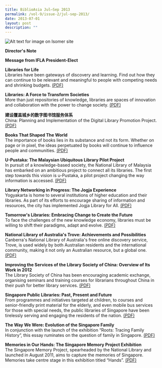 ```yaml
---
title: BiblioAsia Jul–Sep 2013
permalink: /vol-9/issue-2/jul-sep-2013/
date: 2013-07-01
layout: post
description: ""
---
```

![Alt text for image on Isomer site](/images/covers/ba9-2.jpg)

<a style="text-decoration: none; font-weight: bold;" href="/vol-9/issue-2/jul-to-sep-2013/director-note/">Director's Note</a>

<a style="text-decoration: none; font-weight: bold;" href="//vol-9/issue-2/jul-sep-2013/libraries-life/">Message from IFLA President-Elect</a>

<a style="text-decoration: none; font-weight: bold;" href="/vol-9/issue-2/jul-to-sep-2013/director-note/">Libraries for Life</a><br>Libraries have been gateways of discovery and learning. Find out how they can continue to be relevant and meaningful to people with competing needs and shrinking budgets. [(PDF)](/files/pdf/vol-9/issue-2/v9-issue2_LibrariesforLife.pdf)

<a style="text-decoration: none; font-weight: bold;" href="/vol-9/issue-2/jul-to-sep-2013/director-note/">Libraries: A Force to Transform Societies</a><br>More than just repositories of knowledge, libraries are spaces of innovation and collaboration with the power to change society. [(PDF)](/files/pdf/vol-9/issue-2/v9-issue2_LibrariesSocieties.pdf)

<a style="text-decoration: none; font-weight: bold;" href="/vol-9/issue-2/jul-to-sep-2013/director-note/">建设覆盖城乡的数字图书馆服务体系</a><br>
China: Planning and Implementation of the Digital Library Promotion Project. [(PDF)](/files/pdf/vol-9/issue-2/v9-issue2_ChinaPlanning.pdf)

<a style="text-decoration: none; font-weight: bold;" href="/vol-9/issue-2/jul-to-sep-2013/director-note/">Books That Shaped The World</a><br>The importance of books lies in its substance and not its form. Whether on page or in pixel, the ideas perpetuated by books will continue to influence people and communities. [(PDF)](/files/pdf/vol-9/issue-2/v9-issue2_BooksWorld.pdf)

<a style="text-decoration: none; font-weight: bold;" href="/vol-9/issue-2/jul-to-sep-2013/director-note/">U-Pustaka: The Malaysian Ubiquitous Library Pilot Project</a><br>In pursuit of a knowledge-based society, the National Library of Malaysia has embarked on an ambitious project to connect all its libraries. The first step towards this vision is u-Pustaka, a pilot project changing the way information is accessed. [(PDF)](/files/pdf/vol-9/issue-2/v9-issue2_uPustaka.pdf)

<a style="text-decoration: none; font-weight: bold;" href="/vol-9/issue-2/jul-to-sep-2013/director-note/">Library Networking in Progress: The Jogja Experience</a><br>Yogyakarta is home to several institutions of higher education and their libraries. As part of its efforts to encourage sharing of information and resources, the city has implemented Jogja Library for All. [(PDF)](/files/pdf/vol-9/issue-2/v9-issue2_JogjaExperience.pdf)

<a style="text-decoration: none; font-weight: bold;" href="/vol-9/issue-2/jul-to-sep-2013/director-note/">Tomorrow's Libraries: Embracing Change to Create the Future</a><br>To face the challenges of the new knowledge economy, libraries must be willing to shift their paradigms, adapt and evolve. [(PDF)](/files/pdf/vol-9/issue-2/v9-issue2_TomorrowLibraries.pdf)

<a style="text-decoration: none; font-weight: bold;" href="/vol-9/issue-2/jul-to-sep-2013/director-note/">National Library of Australia's Trove: Achievements and Possibilities</a><br>Canberra's National Library of Australia's free online discovery service, Trove, is used widely by both Australian residents and the international community, making it not only an Australian resource, but a global one. [(PDF)](/files/pdf/vol-9/issue-2/v9-issue2_AustraliaTrove.pdf)

<a style="text-decoration: none; font-weight: bold;" href="/vol-9/issue-2/jul-to-sep-2013/director-note/">Improving the Services of the Library Society of China: Overview of Its Work in 2012</a><br>
The Library Society of China has been encouraging academic exchange, organising seminars and training courses for librarians throughout China in their push for better library services. [(PDF)](/files/pdf/vol-9/issue-2/v9-issue2_LibraryChina.pdf)

<a style="text-decoration: none; font-weight: bold;" href="/vol-9/issue-2/jul-to-sep-2013/director-note/">Singapore Public Libraries: Past, Present and Future</a><br>
From programmes and initiatives targeted at children, to courses and senior-friendly print material for the elderly, and even mobile bus services for those with special needs, the public libraries of Singapore have been tirelessly serving and engaging the residents of the nation. [(PDF)](/files/pdf/vol-9/issue-2/v9-issue2_PublicLibraries.pdf)

<a style="text-decoration: none; font-weight: bold;" href="/vol-9/issue-2/jul-to-sep-2013/director-note/">The Way We Were: Evolution of the Singapore Family</a><br>In conjunction with the launch of the exhibition “Roots: Tracing Family History”, this essay ruminates on the question of family in Singapore. [(PDF)](/files/pdf/vol-9/issue-2/v9-issue2_SingaporeFamily.pdf)

<a style="text-decoration: none; font-weight: bold;" href="/vol-9/issue-2/jul-to-sep-2013/director-note/">Memories in Our Hands: The Singapore Memory Project Exhibition</a><br>The Singapore Memory Project, spearheaded by the National Library and launched in August 2011, aims to capture the memories of Singapore. Memories take centre stage in this exhibition titled “Hands”. [(PDF)](/files/pdf/vol-9/issue-2/v9-issue2_MemoriesHands.pdf)